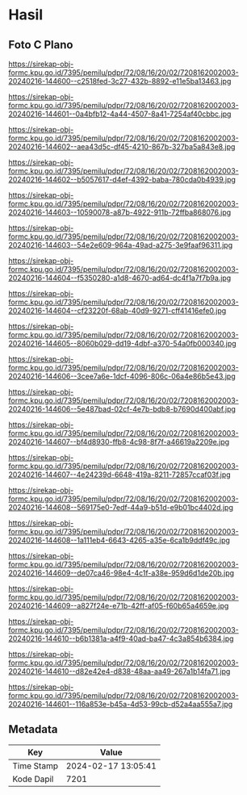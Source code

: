 # Hasil

## Foto C Plano

https://sirekap-obj-formc.kpu.go.id/7395/pemilu/pdpr/72/08/16/20/02/7208162002003-20240216-144600--c2518fed-3c27-432b-8892-e11e5ba13463.jpg

https://sirekap-obj-formc.kpu.go.id/7395/pemilu/pdpr/72/08/16/20/02/7208162002003-20240216-144601--0a4bfb12-4a44-4507-8a41-7254af40cbbc.jpg

https://sirekap-obj-formc.kpu.go.id/7395/pemilu/pdpr/72/08/16/20/02/7208162002003-20240216-144602--aea43d5c-df45-4210-867b-327ba5a843e8.jpg

https://sirekap-obj-formc.kpu.go.id/7395/pemilu/pdpr/72/08/16/20/02/7208162002003-20240216-144602--b5057617-d4ef-4392-baba-780cda0b4939.jpg

https://sirekap-obj-formc.kpu.go.id/7395/pemilu/pdpr/72/08/16/20/02/7208162002003-20240216-144603--10590078-a87b-4922-911b-72ffba868076.jpg

https://sirekap-obj-formc.kpu.go.id/7395/pemilu/pdpr/72/08/16/20/02/7208162002003-20240216-144603--54e2e609-964a-49ad-a275-3e9faaf96311.jpg

https://sirekap-obj-formc.kpu.go.id/7395/pemilu/pdpr/72/08/16/20/02/7208162002003-20240216-144604--f5350280-a1d8-4670-ad64-dc4f1a7f7b9a.jpg

https://sirekap-obj-formc.kpu.go.id/7395/pemilu/pdpr/72/08/16/20/02/7208162002003-20240216-144604--cf23220f-68ab-40d9-9271-cff41416efe0.jpg

https://sirekap-obj-formc.kpu.go.id/7395/pemilu/pdpr/72/08/16/20/02/7208162002003-20240216-144605--8060b029-dd19-4dbf-a370-54a0fb000340.jpg

https://sirekap-obj-formc.kpu.go.id/7395/pemilu/pdpr/72/08/16/20/02/7208162002003-20240216-144606--3cee7a6e-1dcf-4096-806c-06a4e86b5e43.jpg

https://sirekap-obj-formc.kpu.go.id/7395/pemilu/pdpr/72/08/16/20/02/7208162002003-20240216-144606--5e487bad-02cf-4e7b-bdb8-b7690d400abf.jpg

https://sirekap-obj-formc.kpu.go.id/7395/pemilu/pdpr/72/08/16/20/02/7208162002003-20240216-144607--bf4d8930-ffb8-4c98-8f7f-a46619a2209e.jpg

https://sirekap-obj-formc.kpu.go.id/7395/pemilu/pdpr/72/08/16/20/02/7208162002003-20240216-144607--4e24239d-6648-419a-8211-72857ccaf03f.jpg

https://sirekap-obj-formc.kpu.go.id/7395/pemilu/pdpr/72/08/16/20/02/7208162002003-20240216-144608--569175e0-7edf-44a9-b51d-e9b01bc4402d.jpg

https://sirekap-obj-formc.kpu.go.id/7395/pemilu/pdpr/72/08/16/20/02/7208162002003-20240216-144608--1a111eb4-6643-4265-a35e-6ca1b9ddf49c.jpg

https://sirekap-obj-formc.kpu.go.id/7395/pemilu/pdpr/72/08/16/20/02/7208162002003-20240216-144609--de07ca46-98e4-4c1f-a38e-959d6d1de20b.jpg

https://sirekap-obj-formc.kpu.go.id/7395/pemilu/pdpr/72/08/16/20/02/7208162002003-20240216-144609--a827f24e-e71b-42ff-af05-f60b65a4659e.jpg

https://sirekap-obj-formc.kpu.go.id/7395/pemilu/pdpr/72/08/16/20/02/7208162002003-20240216-144610--b6b1381a-a4f9-40ad-ba47-4c3a854b6384.jpg

https://sirekap-obj-formc.kpu.go.id/7395/pemilu/pdpr/72/08/16/20/02/7208162002003-20240216-144610--d82e42e4-d838-48aa-aa49-267a1b14fa71.jpg

https://sirekap-obj-formc.kpu.go.id/7395/pemilu/pdpr/72/08/16/20/02/7208162002003-20240216-144601--116a853e-b45a-4d53-99cb-d52a4aa555a7.jpg


## Metadata

| Key        | Value               |
| ---------- | ------------------- |
| Time Stamp | 2024-02-17 13:05:41 |
| Kode Dapil | 7201                |




